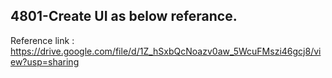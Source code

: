 ## 4801-Create UI as below referance.

Reference link : https://drive.google.com/file/d/1Z_hSxbQcNoazv0aw_5WcuFMszi46gcj8/view?usp=sharing

